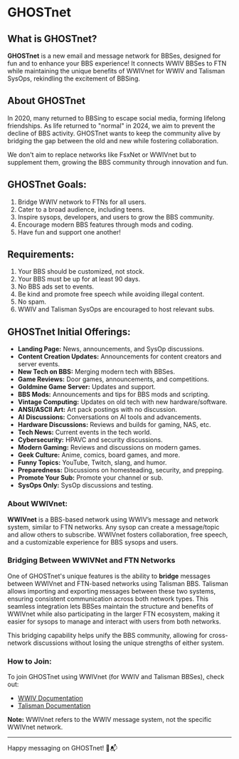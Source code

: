 # GHOSTnet

## What is GHOSTnet?

**GHOSTnet** is a new email and message network for BBSes, designed for fun and to enhance your BBS experience! It connects WWIV BBSes to FTN while maintaining the unique benefits of WWIVnet for WWIV and Talisman SysOps, rekindling the excitement of BBSing.

## About GHOSTnet

In 2020, many returned to BBSing to escape social media, forming lifelong friendships. As life returned to "normal" in 2024, we aim to prevent the decline of BBS activity. GHOSTnet wants to keep the community alive by bridging the gap between the old and new while fostering collaboration.

We don't aim to replace networks like FsxNet or WWIVnet but to supplement them, growing the BBS community through innovation and fun.

## GHOSTnet Goals:

1. Bridge WWIV network to FTNs for all users.
2. Cater to a broad audience, including teens.
3. Inspire sysops, developers, and users to grow the BBS community.
4. Encourage modern BBS features through mods and coding.
5. Have fun and support one another!

## Requirements:

1. Your BBS should be customized, not stock.
2. Your BBS must be up for at least 90 days.
3. No BBS ads set to events.
4. Be kind and promote free speech while avoiding illegal content.
5. No spam.
6. WWIV and Talisman SysOps are encouraged to host relevant subs.

## GHOSTnet Initial Offerings:

- **Landing Page:** News, announcements, and SysOp discussions.
- **Content Creation Updates:** Announcements for content creators and server events.
- **New Tech on BBS:** Merging modern tech with BBSes.
- **Game Reviews:** Door games, announcements, and competitions.
- **Goldmine Game Server:** Updates and support.
- **BBS Mods:** Announcements and tips for BBS mods and scripting.
- **Vintage Computing:** Updates on old tech with new hardware/software.
- **ANSI/ASCII Art:** Art pack postings with no discussion.
- **AI Discussions:** Conversations on AI tools and advancements.
- **Hardware Discussions:** Reviews and builds for gaming, NAS, etc.
- **Tech News:** Current events in the tech world.
- **Cybersecurity:** HPAVC and security discussions.
- **Modern Gaming:** Reviews and discussions on modern games.
- **Geek Culture:** Anime, comics, board games, and more.
- **Funny Topics:** YouTube, Twitch, slang, and humor.
- **Preparedness:** Discussions on homesteading, security, and prepping.
- **Promote Your Sub:** Promote your channel or sub.
- **SysOps Only:** SysOp discussions and testing.

### About WWIVnet:

**WWIVnet** is a BBS-based network using WWIV’s message and network system, similar to FTN networks. Any sysop can create a message/topic and allow others to subscribe. WWIVnet fosters collaboration, free speech, and a customizable experience for BBS sysops and users.

### Bridging Between WWIVNet and FTN Networks

One of GHOSTnet's unique features is the ability to **bridge** messages between WWIVnet and FTN-based networks using Talisman BBS. Talisman allows importing and exporting messages between these two systems, ensuring consistent communication across both network types. This seamless integration lets BBSes maintain the structure and benefits of WWIVnet while also participating in the larger FTN ecosystem, making it easier for sysops to manage and interact with users from both networks. 

This bridging capability helps unify the BBS community, allowing for cross-network discussions without losing the unique strengths of either system.

### How to Join:

To join GHOSTnet using WWIVnet (for WWIV and Talisman BBSes), check out:
- [WWIV Documentation](https://docs.wwivbbs.org)
- [Talisman Documentation](https://talismanbbs.com/docs)

**Note:** WWIVnet refers to the WWIV message system, not the specific WWIVnet network.

---

Happy messaging on GHOSTnet! 🚀📬
